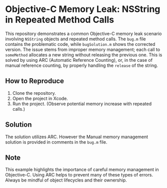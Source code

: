 # Objective-C Memory Leak: NSString in Repeated Method Calls

This repository demonstrates a common Objective-C memory leak scenario involving `NSString` objects and repeated method calls. The `bug.m` file contains the problematic code, while `bugSolution.m` shows the corrected version.  The issue stems from improper memory management; each call to `someMethod` allocates a new string without releasing the previous one. This is solved by using ARC (Automatic Reference Counting), or, in the case of manual reference counting, by properly handling the `release` of the string. 

## How to Reproduce

1. Clone the repository.
2. Open the project in Xcode.
3. Run the project.  (Observe potential memory increase with repeated calls.)

## Solution

The solution utilizes ARC. However the Manual memory management solution is provided in comments in the `bug.m` file.

## Note

This example highlights the importance of careful memory management in Objective-C. Using ARC helps to prevent many of these types of errors.  Always be mindful of object lifecycles and their ownership.